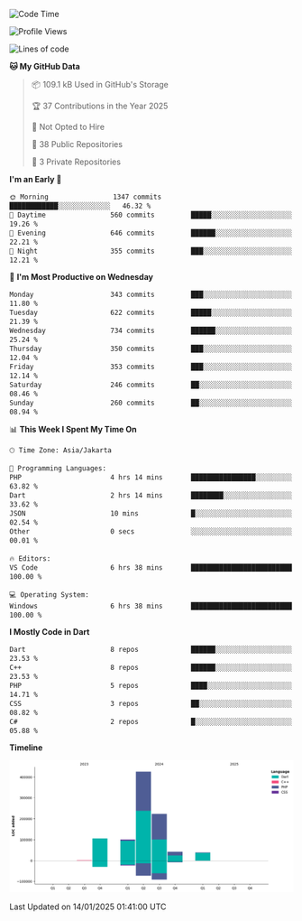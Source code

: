 <!--START_SECTION:waka-->
![Code Time](http://img.shields.io/badge/Code%20Time-363%20hrs%2024%20mins-blue)

![Profile Views](http://img.shields.io/badge/Profile%20Views-0-blue)

![Lines of code](https://img.shields.io/badge/From%20Hello%20World%20I%27ve%20Written-935.3%20thousand%20lines%20of%20code-blue)

**🐱 My GitHub Data** 

> 📦 109.1 kB Used in GitHub's Storage 
 > 
> 🏆 37 Contributions in the Year 2025
 > 
> 🚫 Not Opted to Hire
 > 
> 📜 38 Public Repositories 
 > 
> 🔑 3 Private Repositories 
 > 
**I'm an Early 🐤** 

```text
🌞 Morning                1347 commits        ████████████░░░░░░░░░░░░░   46.32 % 
🌆 Daytime                560 commits         █████░░░░░░░░░░░░░░░░░░░░   19.26 % 
🌃 Evening                646 commits         ██████░░░░░░░░░░░░░░░░░░░   22.21 % 
🌙 Night                  355 commits         ███░░░░░░░░░░░░░░░░░░░░░░   12.21 % 
```
📅 **I'm Most Productive on Wednesday** 

```text
Monday                   343 commits         ███░░░░░░░░░░░░░░░░░░░░░░   11.80 % 
Tuesday                  622 commits         █████░░░░░░░░░░░░░░░░░░░░   21.39 % 
Wednesday                734 commits         ██████░░░░░░░░░░░░░░░░░░░   25.24 % 
Thursday                 350 commits         ███░░░░░░░░░░░░░░░░░░░░░░   12.04 % 
Friday                   353 commits         ███░░░░░░░░░░░░░░░░░░░░░░   12.14 % 
Saturday                 246 commits         ██░░░░░░░░░░░░░░░░░░░░░░░   08.46 % 
Sunday                   260 commits         ██░░░░░░░░░░░░░░░░░░░░░░░   08.94 % 
```


📊 **This Week I Spent My Time On** 

```text
🕑︎ Time Zone: Asia/Jakarta

💬 Programming Languages: 
PHP                      4 hrs 14 mins       ████████████████░░░░░░░░░   63.82 % 
Dart                     2 hrs 14 mins       ████████░░░░░░░░░░░░░░░░░   33.62 % 
JSON                     10 mins             █░░░░░░░░░░░░░░░░░░░░░░░░   02.54 % 
Other                    0 secs              ░░░░░░░░░░░░░░░░░░░░░░░░░   00.01 % 

🔥 Editors: 
VS Code                  6 hrs 38 mins       █████████████████████████   100.00 % 

💻 Operating System: 
Windows                  6 hrs 38 mins       █████████████████████████   100.00 % 
```

**I Mostly Code in Dart** 

```text
Dart                     8 repos             ██████░░░░░░░░░░░░░░░░░░░   23.53 % 
C++                      8 repos             ██████░░░░░░░░░░░░░░░░░░░   23.53 % 
PHP                      5 repos             ████░░░░░░░░░░░░░░░░░░░░░   14.71 % 
CSS                      3 repos             ██░░░░░░░░░░░░░░░░░░░░░░░   08.82 % 
C#                       2 repos             █░░░░░░░░░░░░░░░░░░░░░░░░   05.88 % 
```



**Timeline**

![Lines of Code chart](https://raw.githubusercontent.com/PradiptaAhmad/PradiptaAhmad/main/assets/bar_graph.png)


 Last Updated on 14/01/2025 01:41:00 UTC
<!--END_SECTION:waka-->
